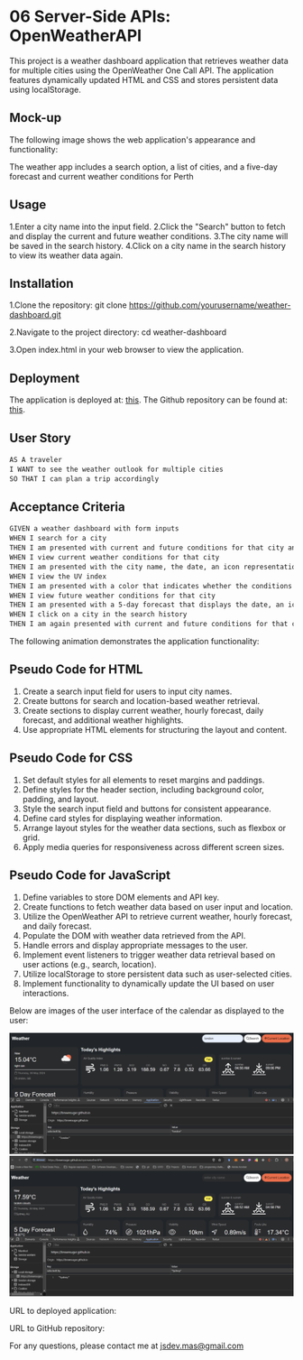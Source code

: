 # 06 Server-Side APIs: OpenWeatherAPI

This project is a weather dashboard application that retrieves weather data for multiple cities using the OpenWeather One Call API. The application features dynamically updated HTML and CSS and stores persistent data using localStorage.

## Mock-up

The following image shows the web application's appearance and functionality:

The weather app includes a search option, a list of cities, and a five-day forecast and current weather conditions for Perth

## Usage

1.Enter a city name into the input field.
2.Click the "Search" button to fetch and display the current and future weather conditions.
3.The city name will be saved in the search history.
4.Click on a city name in the search history to view its weather data again.

## Installation

1.Clone the repository:
git clone https://github.com/yourusername/weather-dashboard.git

2.Navigate to the project directory:
cd weather-dashboard

3.Open index.html in your web browser to view the application.

## Deployment

The application is deployed at: [this](https://brxwnsugxr.github.io//).
The Github repository can be found at: [this](https://brxwnsugxr.github.io//).

## User Story

```md
AS A traveler
I WANT to see the weather outlook for multiple cities
SO THAT I can plan a trip accordingly
```

## Acceptance Criteria

```md
GIVEN a weather dashboard with form inputs
WHEN I search for a city
THEN I am presented with current and future conditions for that city and that city is added to the search history
WHEN I view current weather conditions for that city
THEN I am presented with the city name, the date, an icon representation of weather conditions, the temperature, the humidity, the wind speed, and the UV index
WHEN I view the UV index
THEN I am presented with a color that indicates whether the conditions are favorable, moderate, or severe
WHEN I view future weather conditions for that city
THEN I am presented with a 5-day forecast that displays the date, an icon representation of weather conditions, the temperature, the wind speed, and the humidity
WHEN I click on a city in the search history
THEN I am again presented with current and future conditions for that city
```

The following animation demonstrates the application functionality:

## Pseudo Code for HTML

1. Create a search input field for users to input city names.
2. Create buttons for search and location-based weather retrieval.
3. Create sections to display current weather, hourly forecast, daily forecast, and additional weather highlights.
4. Use appropriate HTML elements for structuring the layout and content.

## Pseudo Code for CSS

1. Set default styles for all elements to reset margins and paddings.
2. Define styles for the header section, including background color, padding, and layout.
3. Style the search input field and buttons for consistent appearance.
4. Define card styles for displaying weather information.
5. Arrange layout styles for the weather data sections, such as flexbox or grid.
6. Apply media queries for responsiveness across different screen sizes.

## Pseudo Code for JavaScript

1. Define variables to store DOM elements and API key.
2. Create functions to fetch weather data based on user input and location.
3. Utilize the OpenWeather API to retrieve current weather, hourly forecast, and daily forecast.
4. Populate the DOM with weather data retrieved from the API.
5. Handle errors and display appropriate messages to the user.
6. Implement event listeners to trigger weather data retrieval based on user actions (e.g., search, location).
7. Utilize localStorage to store persistent data such as user-selected cities.
8. Implement functionality to dynamically update the UI based on user interactions.

Below are images of the user interface of the calendar as displayed to the user:

![A user submits search then saved in local storaged displays.](image.png)
![A user press current location, turn GPS on get current location.](image-1.png)

URL to deployed application:

URL to GitHub repository:

For any questions, please contact me at jsdev.mas@gmail.com
